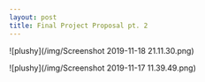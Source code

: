 ```yaml
---
layout: post
title: Final Project Proposal pt. 2
---
```


![plushy](/img/Screenshot 2019-11-18 21.11.30.png)

![plushy](/img/Screenshot 2019-11-17 11.39.49.png)
